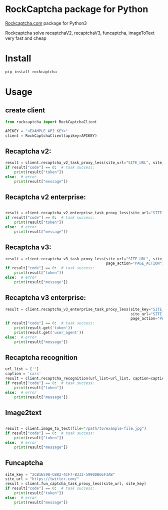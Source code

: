 RockCaptcha package for Python
=
[Rockcaptcha.com](https://rockcaptcha.com) package for Python3

Rockcaptcha solve recaptchaV2, recaptchaV3, funcaptcha, imageToText very fast and cheap

# Install

```bash
pip install rockcaptcha
```

# Usage

## create client

```python
from rockcaptcha import RockCaptchaClient

APIKEY = "<EXAMPLE API KEY>"
client = RockCaptchaClient(apikey=APIKEY)
```

## Recaptcha v2:

```python
result = client.recaptcha_v2_task_proxy_less(site_url="SITE_URL", site_key="SITE_KEY", invisible=False)
if result["code"] == 0:  # task success:
    print(result["token"])
else:  # error
    print(result["message"])
```

## Recaptcha v2 enterprise:

```python

result = client.recaptcha_v2_enterprise_task_proxy_less(site_url="SITE_URL", site_key="SITE_KEY")
if result["code"] == 0:  # task success:
    print(result["token"])
else:  # error
    print(result["message"])
```

## Recaptcha v3:

```python
result = client.recaptcha_v3_task_proxy_less(site_url="SITE_URL", site_key="SITE_KEY",
                                             page_action="PAGE_ACTION")
if result["code"] == 0:  # task success:
    print(result["token"])
else:  # error
    print(result["message"])
```

## Recaptcha v3 enterprise:

```python
result = client.recaptcha_v3_enterprise_task_proxy_less(site_key="SITE_KEY",
                                                        site_url="SITE_URL",
                                                        page_action="PAGE_ACTION")
if result["code"] == 0:  # task success:
    print(result.get('token'))
    print(result.get('user_agent'))
else:  # error
    print(result["message"])
```

## Recaptcha recognition

```python
url_list = ['']
caption = 'cars'
result = client.recaptcha_recognition(url_list=url_list, caption=caption)
if result["code"] == 0:  # task success:
    print(result["token"])
else:  # error
    print(result["message"])
```

## Image2text

```python

result = client.image_to_text(file="/path/to/example-file.jpg")
if result["code"] == 0:  # task success:
    print(result["token"])
else:  # error
    print(result["message"])
```

## Funcaptcha

```python
site_key = "2CB16598-CB82-4CF7-B332-5990DB66F3AB"
site_url = "https://twitter.com/"
result = client.fun_captcha_task_proxy_less(site_url, site_key)
if result["code"] == 0:  # task success:
    print(result["token"])
else:  # error
    print(result["message"])
```
